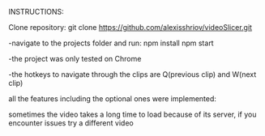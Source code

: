 INSTRUCTIONS:

Clone repository:
git clone https://github.com/alexisshriov/videoSlicer.git

-navigate to the projects folder and run:
npm install
npm start

-the project was only tested on Chrome

-the hotkeys to navigate through the clips are Q(previous clip) and W(next clip)

all the features including the optional ones were implemented:

sometimes the video takes a long time to load because of its server, if you encounter issues try a different video
